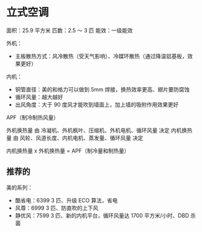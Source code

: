 # 立式空调

面积：25.9 平方米
匹数：2.5 ～ 3 匹
能效：一级能效

外机：

- 主板散热方式：风冷散热（受天气影响）、冷媒环散热（通过降温铝基板，效果更好）

内机：

- 铜管直径：美的和格力可以做到 5mm 焊接，换热效率更高、翅片要防腐蚀
- 循环风量：越大越好
- 出风角度：大于 90 度风才能吹到墙面上，加上墙的吸附作用效果更好

APF（制冷制热风量）

外机换热量 由 冷凝机、外机枫叶、压缩机、外机电机、循环风量 决定
内机换热量 由 风轮、风道长度、内机电机、蒸发量、循环风量 决定

内机换热量 x 外机换热量 = APF（制冷量和制热量）

## 推荐的

美的系列：

- 酷省电：6399 3 匹、升级 ECO 算法，省电
- 风尊：6999 3 匹、防直吹的上下风
- 静优风：7599 3 匹、新的内机平台，循环风量达 1700 平方米/小时、DBD 杀菌

